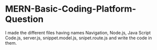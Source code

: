 # MERN-Basic-Coding-Platform-Question
I made the different files having names Navigation, Node.js, Java Script Code.js, server.js, snippet.model.js, snipet.route.js and write the code in them.
